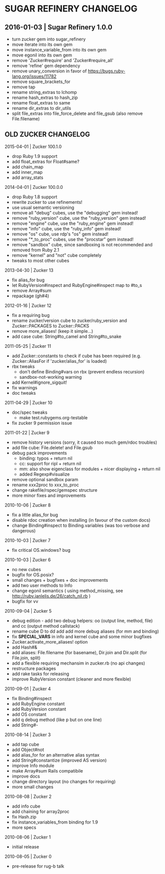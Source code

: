 # SUGAR REFINERY CHANGELOG

## 2016-01-03 | Sugar Refinery 1.0.0

* turn zucker gem into sugar_refinery
* move iterate into its own gem
* move instance_variable_from into its own gem
* move egonil into its own gem
* remove 'Zucker#require' and 'Zucker#require_all'
* remove 'refine' gem dependency
* remove unary_conversion in favor of https://bugs.ruby-lang.org/issues/11782
* remove square_brackets_for
* remove tap
* rename string_extras to lchomp
* rename hash_extras to hash_zip
* rename float_extras to same
* rename dir_extras to dir_utils
* split file_extras into file_force_delete and file_gsub (also remove File.filename)


## OLD ZUCKER CHANGELOG

2015-04-01 | Zucker 100.1.0
* drop Ruby 1.9 support
* add float_extras for Float#same?
* add chain_map
* add inner_map
* add array_stats


2014-04-01 | Zucker 100.0.0
* drop Ruby 1.8 support
* rewrite zucker to use refinements!
* use usual semantic versioning
* remove all "debug" cubes, use the "debugging" gem instead!
* remove "ruby_version" cube, use the "ruby_version" gem instead!
* remove "engine" cube, use the "ruby_engine" gem instead!
* remove "info" cube, use the "ruby_info" gem instead!
* remove "os" cube, use rdp's "os" gem instead!
* remove "*_to_proc" cubes, use the "procstar" gem instead!
* remove "sandbox" cube, since sandboxing is not recommended and removed from Ruby 2.1
* remove "kernel" and "not" cube completely
* tweaks to most other cubes


2013-04-30 | Zucker 13
* fix alias_for bug
* let RubyVersion#inspect and RubyEngine#inspect map to #to_s
* remove Array#sum
* repackage (gh#4)


2012-01-16 | Zucker 12
* fix a requiring bug
* rename zucker/version cube to zucker/ruby_version and Zucker::PACKAGES to Zucker::PACKS
* remove more_aliases! (keep it simple...)
* add case cube: String#to_camel and String#to_snake


2011-05-25 | Zucker 11
* add Zucker::constants to check if cube has been required (e.g. Zucker::AliasFor if 'zucker/alias_for' is loaded)
* rbx tweaks
  * don't define Binding#vars on rbx (prevent endless recursion)
  * sandbox-not-working warning
* add Kernel#ignore_sigquit!
* fix warnings
* doc tweaks


2011-04-29 | Zucker 10
* doc/spec tweaks
  * make test.rubygems.org-testable
* fix zucker 9 permission issue


2011-01-22 | Zucker 9
* remove history versions (sorry, it caused too much gem/rdoc troubles)
* add file cube: File.delete! and File.gsub
* debug pack improvements
  * binding: typos + return nil
  * cc: support for ripl + return nil
  * mm: also show eigenclass for modules + nicer displaying + return nil
  * added Regexp#visualize
* remove optional sandbox param
* rename xxx2proc to xxx_to_proc
* change rakefile/rspec/gemspec structure
* more minor fixes and improvements


2010-10-06 | Zucker 8
* fix a little alias_for bug
* disable rdoc creation when installing (in favour of the custom docs)
* change Binding#inspect to Binding.variables (was too verbose and dangerous)


2010-10-03 | Zucker 7
* fix critical OS.windows? bug


2010-10-03 | Zucker 6
* no new cubes
* bugfix for OS.posix?
* small changes + bugfixes + doc improvements
* add two user methods to Info
* change egonil semantics ( using method_missing, see http://ruby.janlelis.de/26/catch_nil.rb )
* bugfix for vv


2010-09-04 | Zucker 5
* debug edition -  add two debug helpers: oo (output line, method, file) and cc (output method callstack)
* rename cube D to dd add add more debug aliases (for mm and binding)
* fix __SPECIAL_VARS__ in info and kernel cube and some minor bugfixes
* Zucker.activate_more_aliases! option
* add Hash#&
* add aliases: File.filename (for basename), Dir.join and Dir.split (for File.join, split)
* add a flexible requiring mechansim in zucker.rb (no api changes)
* restructure packages
* add rake tasks for releasing
* improve RubyVersion constant (cleaner and more flexible)


2010-09-01 | Zucker 4
* fix Binding#inspect
* add RubyEngine constant
* add RubyVersion constant
* add OS constant
* add q debug method (like p but on one line)
* add String#-


2010-08-14 | Zucker 3
* add tap cube
* add Object#not
* add alias_for for an alternative alias syntax
* add String#constantize (improved AS version)
* improve Info module
* make Array#sum Rails compatibile
* improve docs
* change directory layout (no changes for requiring)
* more small changes


2010-08-08 | Zucker 2
* add info cube
* add chaining for array2proc
* fix Hash.zip
* fix instance_variables_from binding for 1.9
* more specs


2010-08-06 | Zucker 1
* initial release


2010-08-05 | Zucker 0
* pre-release for rug-b talk

